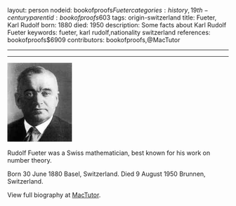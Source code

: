 layout: person
nodeid: bookofproofs$Fueter
categories: history,19th-century
parentid: bookofproofs$603
tags: origin-switzerland
title: Fueter, Karl Rudolf
born: 1880
died: 1950
description: Some facts about Karl Rudolf Fueter
keywords: fueter, karl rudolf,nationality switzerland
references: bookofproofs$6909
contributors: bookofproofs,@MacTutor

---


---

![Fueter.jpg](https://github.com/bookofproofs/bookofproofs.github.io/blob/main/_sources/_assets/images/portraits/Fueter.jpg?raw=true)

Rudolf Fueter was a Swiss mathematician, best known for his work on number theory.

Born 30 June 1880 Basel, Switzerland. Died 9 August 1950 Brunnen, Switzerland.


View full biography at [MacTutor](https://mathshistory.st-andrews.ac.uk/Biographies/Fueter/).